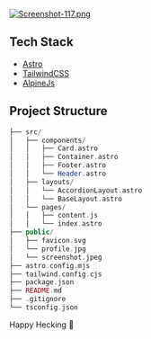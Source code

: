 [![Screenshot-117.png](https://i.postimg.cc/nr0f5Tjx/Screenshot-117.png)](https://postimg.cc/N29n26kC)


## Tech Stack

- [Astro](https://astro.build)
- [TailwindCSS](https://tailwindcss.com/)
- [AlpineJs](https://alpinejs.dev/)

## Project Structure

```php
├── src/
│   ├── components/
│   │   ├── Card.astro
│   │   ├── Container.astro
│   │   ├── Footer.astro
│   │   └── Header.astro
│   ├── layouts/
│   │   └── AccordionLayout.astro
│   │   └── BaseLayout.astro
│   └── pages/
│   │   ├── content.js
│   │   └── index.astro
├── public/
│   ├── favicon.svg
│   └── profile.jpg
│   └── screenshot.jpeg
├── astro.config.mjs
├── tailwind.config.cjs
├── package.json
├── README.md
├── .gitignore
└── tsconfig.json
```




Happy Hecking 🙌 
